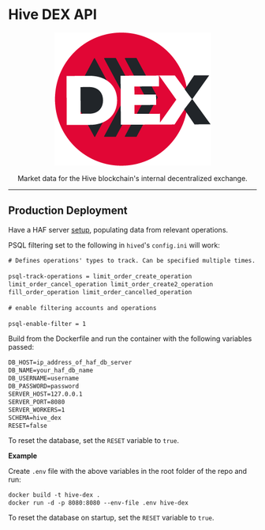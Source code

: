 # Hive DEX API


<p align="center">
  <img src="./logo.png" />
</p>


<p align="center">Market data for the Hive blockchain's internal decentralized exchange.</p>

---

## Production Deployment

Have a HAF server [setup](https://gitlab.syncad.com/hive/haf), populating data from relevant operations.

PSQL filtering set to the following in `hived`'s `config.ini` will work:

```
# Defines operations' types to track. Can be specified multiple times.

psql-track-operations = limit_order_create_operation limit_order_cancel_operation limit_order_create2_operation fill_order_operation limit_order_cancelled_operation

# enable filtering accounts and operations

psql-enable-filter = 1
```

Build from the Dockerfile and run the container with the following variables passed:

```
DB_HOST=ip_address_of_haf_db_server
DB_NAME=your_haf_db_name
DB_USERNAME=username
DB_PASSWORD=password
SERVER_HOST=127.0.0.1
SERVER_PORT=8080
SERVER_WORKERS=1
SCHEMA=hive_dex
RESET=false
```

To reset the database, set the `RESET` variable to `true`.

**Example**

Create `.env` file with the above variables in the root folder of the repo and run:

```
docker build -t hive-dex .
docker run -d -p 8080:8080 --env-file .env hive-dex
```

To reset the database on startup, set the `RESET` variable to `true`.
